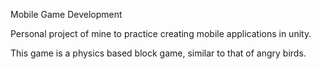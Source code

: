 Mobile Game Development

Personal project of mine to practice creating mobile applications in unity. 

This game is a physics based block game, similar to that of angry birds. 
